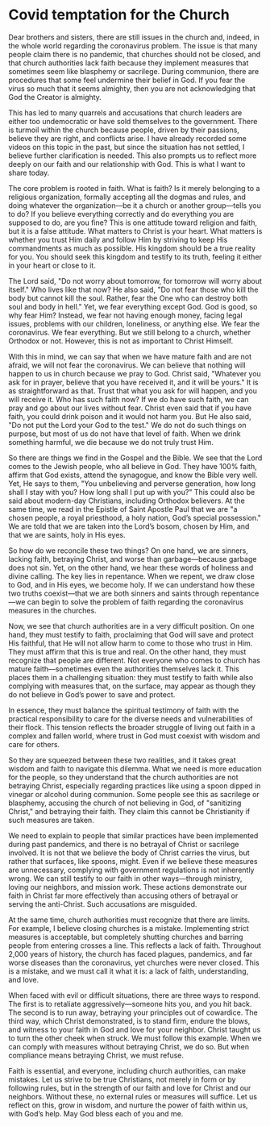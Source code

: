 # Covid temptation for the Church

Dear brothers and sisters, there are still issues in the church and, indeed, in the whole world regarding the coronavirus problem. The issue is that many people claim there is no pandemic, that churches should not be closed, and that church authorities lack faith because they implement measures that sometimes seem like blasphemy or sacrilege. During communion, there are procedures that some feel undermine their belief in God. If you fear the virus so much that it seems almighty, then you are not acknowledging that God the Creator is almighty. 

This has led to many quarrels and accusations that church leaders are either too undemocratic or have sold themselves to the government. There is turmoil within the church because people, driven by their passions, believe they are right, and conflicts arise. I have already recorded some videos on this topic in the past, but since the situation has not settled, I believe further clarification is needed. This also prompts us to reflect more deeply on our faith and our relationship with God. This is what I want to share today.

The core problem is rooted in faith. What is faith? Is it merely belonging to a religious organization, formally accepting all the dogmas and rules, and doing whatever the organization—be it a church or another group—tells you to do? If you believe everything correctly and do everything you are supposed to do, are you fine? This is one attitude toward religion and faith, but it is a false attitude. What matters to Christ is your heart. What matters is whether you trust Him daily and follow Him by striving to keep His commandments as much as possible. His kingdom should be a true reality for you. You should seek this kingdom and testify to its truth, feeling it either in your heart or close to it.

The Lord said, "Do not worry about tomorrow, for tomorrow will worry about itself." Who lives like that now? He also said, "Do not fear those who kill the body but cannot kill the soul. Rather, fear the One who can destroy both soul and body in hell." Yet, we fear everything except God. God is good, so why fear Him? Instead, we fear not having enough money, facing legal issues, problems with our children, loneliness, or anything else. We fear the coronavirus. We fear everything. But we still belong to a church, whether Orthodox or not. However, this is not as important to Christ Himself.

With this in mind, we can say that when we have mature faith and are not afraid, we will not fear the coronavirus. We can believe that nothing will happen to us in church because we pray to God. Christ said, "Whatever you ask for in prayer, believe that you have received it, and it will be yours." It is as straightforward as that. Trust that what you ask for will happen, and you will receive it. Who has such faith now? If we do have such faith, we can pray and go about our lives without fear. Christ even said that if you have faith, you could drink poison and it would not harm you. But He also said, "Do not put the Lord your God to the test." We do not do such things on purpose, but most of us do not have that level of faith. When we drink something harmful, we die because we do not truly trust Him.

So there are things we find in the Gospel and the Bible. We see that the Lord comes to the Jewish people, who all believe in God. They have 100% faith, affirm that God exists, attend the synagogue, and know the Bible very well. Yet, He says to them, "You unbelieving and perverse generation, how long shall I stay with you? How long shall I put up with you?" This could also be said about modern-day Christians, including Orthodox believers. At the same time, we read in the Epistle of Saint Apostle Paul that we are "a chosen people, a royal priesthood, a holy nation, God’s special possession." We are told that we are taken into the Lord’s bosom, chosen by Him, and that we are saints, holy in His eyes. 

So how do we reconcile these two things? On one hand, we are sinners, lacking faith, betraying Christ, and worse than garbage—because garbage does not sin. Yet, on the other hand, we hear these words of holiness and divine calling. The key lies in repentance. When we repent, we draw close to God, and in His eyes, we become holy. If we can understand how these two truths coexist—that we are both sinners and saints through repentance—we can begin to solve the problem of faith regarding the coronavirus measures in the churches.

Now, we see that church authorities are in a very difficult position. On one hand, they must testify to faith, proclaiming that God will save and protect His faithful, that He will not allow harm to come to those who trust in Him. They must affirm that this is true and real. On the other hand, they must recognize that people are different. Not everyone who comes to church has mature faith—sometimes even the authorities themselves lack it. This places them in a challenging situation: they must testify to faith while also complying with measures that, on the surface, may appear as though they do not believe in God’s power to save and protect. 

In essence, they must balance the spiritual testimony of faith with the practical responsibility to care for the diverse needs and vulnerabilities of their flock. This tension reflects the broader struggle of living out faith in a complex and fallen world, where trust in God must coexist with wisdom and care for others.

So they are squeezed between these two realities, and it takes great wisdom and faith to navigate this dilemma. What we need is more education for the people, so they understand that the church authorities are not betraying Christ, especially regarding practices like using a spoon dipped in vinegar or alcohol during communion. Some people see this as sacrilege or blasphemy, accusing the church of not believing in God, of "sanitizing Christ," and betraying their faith. They claim this cannot be Christianity if such measures are taken. 

We need to explain to people that similar practices have been implemented during past pandemics, and there is no betrayal of Christ or sacrilege involved. It is not that we believe the body of Christ carries the virus, but rather that surfaces, like spoons, might. Even if we believe these measures are unnecessary, complying with government regulations is not inherently wrong. We can still testify to our faith in other ways—through ministry, loving our neighbors, and mission work. These actions demonstrate our faith in Christ far more effectively than accusing others of betrayal or serving the anti-Christ. Such accusations are misguided.

At the same time, church authorities must recognize that there are limits. For example, I believe closing churches is a mistake. Implementing strict measures is acceptable, but completely shutting churches and barring people from entering crosses a line. This reflects a lack of faith. Throughout 2,000 years of history, the church has faced plagues, pandemics, and far worse diseases than the coronavirus, yet churches were never closed. This is a mistake, and we must call it what it is: a lack of faith, understanding, and love.

When faced with evil or difficult situations, there are three ways to respond. The first is to retaliate aggressively—someone hits you, and you hit back. The second is to run away, betraying your principles out of cowardice. The third way, which Christ demonstrated, is to stand firm, endure the blows, and witness to your faith in God and love for your neighbor. Christ taught us to turn the other cheek when struck. We must follow this example. When we can comply with measures without betraying Christ, we do so. But when compliance means betraying Christ, we must refuse. 

Faith is essential, and everyone, including church authorities, can make mistakes. Let us strive to be true Christians, not merely in form or by following rules, but in the strength of our faith and love for Christ and our neighbors. Without these, no external rules or measures will suffice. Let us reflect on this, grow in wisdom, and nurture the power of faith within us, with God’s help. May God bless each of you and me.

